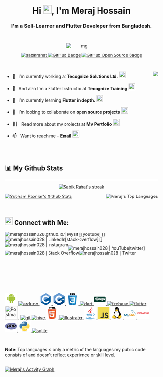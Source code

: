 <h1 align="center">Hi <img src="assets/gifs/waving-hand-joypixels.gif" height="28px" width="28px">, I'm Meraj Hossain</h1>
<h3 align="center">I'm a Self-Learner and Flutter Developer from Bangladesh.</h3>

<br>

<p align="center">
  <img data-target="animated-image.replacedImage" alt="img" class="AnimatedImagePlayer-animatedImage" src="https://camo.githubusercontent.com/27580a32faa17e70eb452c4d5da3c99194238de3451ffebb88ac92b53f50b98a/68747470733a2f2f6769746875622e6769746875626173736574732e636f6d2f696d616765732f6d6f6e612d6c6f6164696e672d64656661756c742e676966" width="100px" style="display: block; opacity: 1;">
</P>

<p align="center">
  <a href="https://github.com/merajhossain028/"><img src="https://komarev.com/ghpvc/?username=sabikrahat&label=Profile%20views&color=0e75b6&style=flat" alt="sabikrahat" /> </a>
  <a href="https://github.com/merajhossain028"><img src="https://img.shields.io/github/followers/Sabikrahat?label=Followers&style=social" alt="GitHub Badge"></a> 
  <a href="https://github.com/merajhossain028?tab=repositories"><img src="https://badges.frapsoft.com/os/v1/open-source.svg?v=102" alt="GitHub Open Source Badge"></a> 
</p>

<!-- ## 🧮 Visitors Count

<p align="center">
  <img align="center" src = "https://profile-counter.glitch.me/sabikrahat/count.svg" alt ="Loading">
</p> -->

<br>

<p align="right">
  <img align="right" src="assets/images/theme.png" height="260"/>
<p>

<p align="left">

- 🔭 &nbsp; I’m currently working at **Tecognize Solutions Ltd.** <img src="assets/gifs/winking-face-joypixels.gif" height="22px" width="22px">

- 🔭 &nbsp; And also I'm a Flutter Instructor at **Tecognize Training** <img src="assets/gifs/winking-face-joypixels.gif" height="22px" width="22px">

- 🌱 &nbsp; I’m currently learning **Flutter in depth.** <img src="assets/gifs/writing-hand-joypixels.gif" height="22px" width="22px">

- 👯 &nbsp; I’m looking to collaborate on **open source projects** <img src="assets/gifs/waving-hand-joypixels.gif" height="22px" width="22px">

- 👨‍💻 &nbsp; Read more about my projects at **[My Portfolio](https://github.com/merajhossain028/)** <img src="assets/gifs/robot-joypixels.gif" height="22px" width="22px">

- 📫 &nbsp; Want to reach me - **[Email](mailto:meraj.hossain028@gmail.com)** <img src="assets/gifs/thinking-face-joypixels.gif" height="22px" width="22px">
<p>

<br>
<br>

## 📊 My Github Stats

<hr>

<p align="center">
  <a href="https://github.com/merajhossain028/">
    <img title="🔥 Get streak stats for your profile at git.io/streak-stats" height="170px" alt="Sabik Rahat's streak" src="https://github-readme-streak-stats.herokuapp.com/?user=Sabikrahat&theme=black-ice&hide_border=true&stroke=0000&background=0D1117"/>
  </a>
  <!-- <img align="right" width="300px" height="190px" src="https://user-images.githubusercontent.com/40064496/120735130-6c9e2300-c4c0-11eb-8346-94429163466a.gif" /> -->
</p>

<p>
  <a align="left" href="https://github.com/merajhossain028/">
    <img alt="Subham Raoniar's Github Stats" height="170px" src="https://github-readme-stats.vercel.app/api?username=sabikrahat&show_icons=true&count_private=true&theme=react&hide_border=true&bg_color=0D1117" />
  </a>
  <a href="https://github.com/merajhossain028/">
    <img align="right" alt="Meraj's Top Languages" height="170px" src="https://github-readme-stats.vercel.app/api/top-langs/?username=sabikrahat&langs_count=8&count_private=true&layout=compact&theme=react&hide_border=true&bg_color=0D1117" />
  </a>

</p>

<br/>

## <img src="assets/gifs/globe-joypixels.gif" height="25px" width="25px"> Connect with Me:

[<img align="left" alt="merajhossain028.github.io/| Myslf" src="https://img.shields.io/badge/website-000000?style=for-the-badge&logo=About.me&logoColor=white" />][website]
[<img align="left" alt="merajhossain028 | LinkedIn" src="https://img.shields.io/badge/LinkedIn-0077B5?style=for-the-badge&logo=linkedin&logoColor=white" />][linkedin]
[<img align="left" alt="merajhossain028 | Instagram" src="https://img.shields.io/badge/Facebook-1877F2?style=for-the-badge&logo=facebook&logoColor=white" />][facebook]
[<img align="left" alt="merajhossain028 | YouTube" src="https://img.shields.io/badge/YouTube-FF0000?style=for-the-badge&logo=youtube&logoColor=white"/>][youtube]
[<img align="left" alt="merajhossain028 | Stack Overflow" src="https://img.shields.io/badge/Stack_Overflow-FE7A16?style=for-the-badge&logo=stack-overflow&logoColor=white" />][stack-overflow]
[<img align="left" alt="merajhossain028 | Twitter" src="https://img.shields.io/badge/Twitter-1DA1F2?style=for-the-badge&logo=twitter&logoColor=white" />][twitter]

<!-- [<img align="left" alt="merajhossain028 | Instagram" src="https://img.shields.io/badge/Instagram-E4405F?style=for-the-badge&logo=instagram&logoColor=white" />][instagram] -->

## <h1> &nbsp; </h1>

<br>

<!-- <details>
  <summary><b>🛠️&nbsp;&nbsp;Languages&nbsp;and&nbsp;Tools</b></summary> -->
  <br/>
  <p align="left>
  <a href="https://developer.android.com" target="_blank"><img src="https://raw.githubusercontent.com/devicons/devicon/master/icons/android/android-original-wordmark.svg" alt="android" width="40" height="40"/> </a> <a href="https://www.arduino.cc/" target="_blank"> <img src="https://cdn.worldvectorlogo.com/logos/arduino-1.svg" alt="arduino" width="40" height="40"/> </a> <a href="https://www.cprogramming.com/" target="_blank"> <img src="https://raw.githubusercontent.com/devicons/devicon/master/icons/c/c-original.svg" alt="c" width="40" height="40"/> </a> <a href="https://www.w3schools.com/cpp/" target="_blank"> <img src="https://raw.githubusercontent.com/devicons/devicon/master/icons/cplusplus/cplusplus-original.svg" alt="cplusplus" width="40" height="40"/> </a> <a href="https://www.w3schools.com/css/" target="_blank"> <img src="https://raw.githubusercontent.com/devicons/devicon/master/icons/css3/css3-original-wordmark.svg" alt="css3" width="40" height="40"/> </a> <a href="https://dart.dev" target="_blank"> <img src="https://www.vectorlogo.zone/logos/dartlang/dartlang-icon.svg" alt="dart" width="40" height="40"/> </a> <a href="https://www.djangoproject.com/" target="_blank"> <img src="https://raw.githubusercontent.com/devicons/devicon/master/icons/django/django-original.svg" alt="django" width="40" height="40"/> </a> <a href="https://firebase.google.com/" target="_blank"> <img src="https://www.vectorlogo.zone/logos/firebase/firebase-icon.svg" alt="firebase" width="40" height="40"/> </a> <a href="https://flutter.dev" target="_blank"> <img src="https://www.vectorlogo.zone/logos/flutterio/flutterio-icon.svg" alt="flutter" width="40" height="40"/> </a>  <a href="https://postman.com" target="_blank"> <img src="https://www.vectorlogo.zone/logos/getpostman/getpostman-icon.svg" title="Postman" width="43" height="43"/>&nbsp;</a> <a href="https://git-scm.com/" target="_blank"> <img src="https://www.vectorlogo.zone/logos/git-scm/git-scm-icon.svg" alt="git" width="40" height="40"/> </a> <a href="https://hive.apache.org/" target="_blank"> <img src="https://www.vectorlogo.zone/logos/apache_hive/apache_hive-icon.svg" alt="hive" width="40" height="40"/> </a> <a href="https://www.w3.org/html/" target="_blank"> <img src="https://raw.githubusercontent.com/devicons/devicon/master/icons/html5/html5-original-wordmark.svg" alt="html5" width="40" height="40"/> </a> <a href="https://www.adobe.com/in/products/illustrator.html" target="_blank"> <img src="https://www.vectorlogo.zone/logos/adobe_illustrator/adobe_illustrator-icon.svg" alt="illustrator" width="40" height="40"/> </a> <a href="https://www.java.com" target="_blank"> <img src="https://raw.githubusercontent.com/devicons/devicon/master/icons/java/java-original.svg" alt="java" width="40" height="40"/> </a> <a href="https://developer.mozilla.org/en-US/docs/Web/JavaScript" target="_blank"> <img src="https://raw.githubusercontent.com/devicons/devicon/master/icons/javascript/javascript-original.svg" alt="javascript" width="40" height="40"/> </a> <a href="https://www.linux.org/" target="_blank"> <img src="https://raw.githubusercontent.com/devicons/devicon/master/icons/linux/linux-original.svg" alt="linux" width="40" height="40"/> </a> <a href="https://www.mysql.com/" target="_blank"> <img src="https://raw.githubusercontent.com/devicons/devicon/master/icons/mysql/mysql-original-wordmark.svg" alt="mysql" width="40" height="40"/> </a> <a href="https://www.oracle.com/" target="_blank"> <img src="https://raw.githubusercontent.com/devicons/devicon/master/icons/oracle/oracle-original.svg" alt="oracle" width="40" height="40"/> </a> <a href="https://www.php.net" target="_blank"> <img src="https://raw.githubusercontent.com/devicons/devicon/master/icons/php/php-original.svg" alt="php" width="40" height="40"/> </a> <a href="https://www.python.org" target="_blank"> <img src="https://raw.githubusercontent.com/devicons/devicon/master/icons/python/python-original.svg" alt="python" width="40" height="40"/> </a> <a href="https://www.sqlite.org/" target="_blank"> <img src="https://www.vectorlogo.zone/logos/sqlite/sqlite-icon.svg" alt="sqlite" width="40" height="40"/> </a> </p>

<!-- </details> -->

<br>

<b>Note:</b> Top languages is only a metric of the languages my public code consists of and doesn't reflect experience or skill level.

<br/>
<a href="https://github.com/merajhossain028/"><img alt="Meraj's Activity Graph" src="https://activity-graph.herokuapp.com/graph?username=merajhossain028&bg_color=0D1117&color=5BCDEC&line=5BCDEC&point=FFFFFF&hide_border=true" /></a>

[facebook]: https://www.facebook.com/meraj.hossain.028/
[instagram]: https://www.instagram.com/___meraj_hossain___/?hl=en
[website]: https://merajhossain028.github.io/
[blog]: https://buuugs.blogspot.com/
[linkedin]: https://www.linkedin.com/in/md-meraj-hossain/
